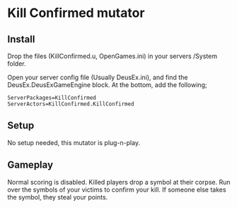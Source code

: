 # Kill Confirmed mutator

## Install
Drop the files (KillConfirmed.u, OpenGames.ini) in your servers /System folder.

Open your server config file (Usually DeusEx.ini), and find the DeusEx.DeusExGameEngine block.
At the bottom, add the following;
```
ServerPackages=KillConfirmed
ServerActors=KillConfirmed.KillConfirmed
```

## Setup
No setup needed, this mutator is plug-n-play.

## Gameplay
Normal scoring is disabled. Killed players drop a symbol at their corpse. Run over the symbols of your victims to confirm your kill. If someone else takes the symbol, they steal your points.